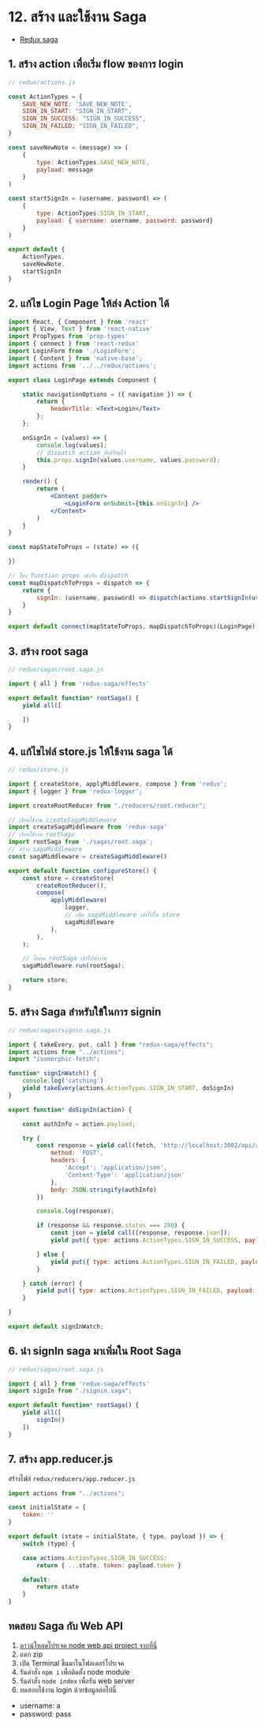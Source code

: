 # 12. สร้าง และใช้งาน Saga

- [Redux saga](https://github.com/redux-saga/redux-saga)

## 1. สร้าง action เพื่อเริ่ม flow ของการ login

```js
// redux/actions.js

const ActionTypes = {
    SAVE_NEW_NOTE: 'SAVE_NEW_NOTE',
    SIGN_IN_START: "SIGN_IN_START",
    SIGN_IN_SUCCESS: "SIGN_IN_SUCCESS",
    SIGN_IN_FAILED: "SIGN_IN_FAILED",
}

const saveNewNote = (message) => (
    {
        type: ActionTypes.SAVE_NEW_NOTE,
        payload: message
    }
)

const startSignIn = (username, password) => (
    {
        type: ActionTypes.SIGN_IN_START,
        payload: { username: username, password: password}
    }
)

export default {
    ActionTypes,
    saveNewNote,
    startSignIn
}

```

## 2. แก้ไข Login Page ให้ส่ง Action ได้ 

```jsx
import React, { Component } from 'react'
import { View, Text } from 'react-native'
import PropTypes from 'prop-types'
import { connect } from 'react-redux'
import LoginForm from './LoginForm';
import { Content } from 'native-base';
import actions from '../../redux/actions';

export class LoginPage extends Component {

    static navigationOptions = ({ navigation }) => {
        return {
            headerTitle: <Text>Login</Text>
        };
    };

    onSignIn = (values) => {
        console.log(values);
        // dispatch action ที่เตรียมไว้
        this.props.signIn(values.username, values.password);
    }

    render() {
        return (
            <Content padder>
                <LoginForm onSubmit={this.onSignIn} />
            </Content>
        )
    }
}

const mapStateToProps = (state) => ({

})

// โยง function props เข้ากับ dispatch
const mapDispatchToProps = dispatch => {
    return {
        signIn: (username, password) => dispatch(actions.startSignIn(username,password))
    }
}

export default connect(mapStateToProps, mapDispatchToProps)(LoginPage)

```

## 3. สร้าง root saga

```js
// redux/sagas/root.saga.js

import { all } from 'redux-saga/effects'

export default function* rootSaga() {
    yield all([

    ])
} 

```

## 4. แก้ไขไฟล์​ store.js ให้ใช้งาน saga ได้ 

```js
// redux/store.js

import { createStore, applyMiddleware, compose } from 'redux';
import { logger } from 'redux-logger';

import createRootReducer from "./reducers/root.reducer";

// เรียกใช้งาน createSagaMiddleware
import createSagaMiddleware from 'redux-saga'
// เรียกใช้งาน rootSaga
import rootSaga from './sagas/root.saga';
// สร้าง sagaMiddleware
const sagaMiddleware = createSagaMiddleware()

export default function configureStore() {
    const store = createStore(
        createRootReducer(),
        compose(
            applyMiddleware(
                logger,
                // เพิ่ม sagaMiddleware เข้าไปใน store
                sagaMiddleware
            ),
        ),
    );

    // โหลด rootSaga เข้าไปทำงาน
    sagaMiddleware.run(rootSaga);

    return store;
}
```

## 5. สร้าง Saga สำหรับใข้ในการ signin

```js
// redux/sagas/signin.saga.js

import { takeEvery, put, call } from "redux-saga/effects";
import actions from "../actions";
import "isomorphic-fetch";

function* signInWatch() {
    console.log('catching')
    yield takeEvery(actions.ActionTypes.SIGN_IN_START, doSignIn)
}

export function* doSignIn(action) {

    const authInfo = action.payload;

    try {
        const response = yield call(fetch, 'http://localhost:3002/api/auth/signin', {
            method: 'POST',
            headers: {
                'Accept': 'application/json',
                'Content-Type': 'application/json'
            },
            body: JSON.stringify(authInfo)
        })

        console.log(response);

        if (response && response.status === 200) {
            const json = yield call([response, response.json]);
            yield put({ type: actions.ActionTypes.SIGN_IN_SUCCESS, payload: json });

        } else {
            yield put({ type: actions.ActionTypes.SIGN_IN_FAILED, payload: result });
        }

    } catch (error) {
        yield put({ type: actions.ActionTypes.SIGN_IN_FAILED, payload: error });
    }

}

export default signInWatch; 
```

## 6. นำ signIn saga มาเพิ่มใน Root Saga 

```js
// redux/sagas/root.saga.js

import { all } from 'redux-saga/effects'
import signIn from "./signin.saga";

export default function* rootSaga() {
    yield all([
        signIn()
    ])
} 
```

## 7. สร้าง app.reducer.js 

สร้างไฟล์ `redux/reducers/app.reducer.js`

```js
import actions from "../actions";

const initialState = {
    token: ''
}

export default (state = initialState, { type, payload }) => {
    switch (type) {

    case actions.ActionTypes.SIGN_IN_SUCCESS:
        return { ...state, token: payload.token }

    default:
        return state
    }
}

```

## ทดสอบ Saga กับ Web API

1. [ดาวน์โหลดโปรเจค node web api project จากที่นี่](https://www.dropbox.com/s/bglkcul22zu4rnv/web-api-branch-service.zip?dl=0)
2. แตก zip 
3. เปิด Terminal ขึ้นมาในโฟลเดอร์โปรเจค
4. รันคำสั่ง `npm i` เพื่อติดตั้ง node module
5. รันคำสั่ง `node index` เพื่อรัน web server
6. ทดสอบใช้งาน login ด้วยข้อมูลต่อไปนี้

- username: a
- password: pass
